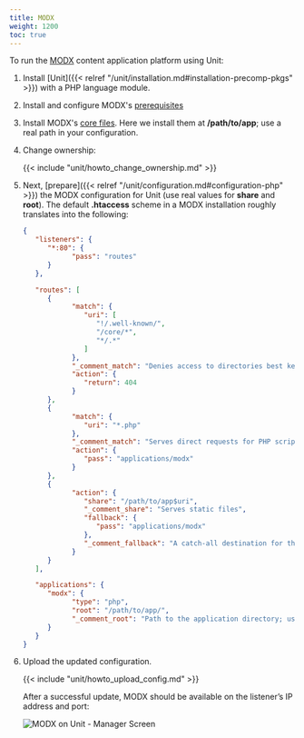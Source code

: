 ```yaml
---
title: MODX
weight: 1200
toc: true
---
```


To run the [MODX](https://modx.com) content application platform using Unit:

1. Install [Unit]({{< relref "/unit/installation.md#installation-precomp-pkgs" >}}) with a PHP language module.

2. Install and configure MODX's [prerequisites]()

3. Install MODX's [core files](https://modx.com/download). Here we install them at **/path/to/app**;
   use a real path in your configuration.

4. Change ownership:

   {{< include "unit/howto_change_ownership.md" >}}

5. Next, [prepare]({{< relref "/unit/configuration.md#configuration-php" >}}) the MODX configuration for Unit
   (use real values for **share** and **root**). The default
   **.htaccess** scheme in a MODX installation roughly translates into the
   following:

   ```json
   {
      "listeners": {
         "*:80": {
               "pass": "routes"
         }
      },

      "routes": [
         {
               "match": {
                  "uri": [
                     "!/.well-known/",
                     "/core/*",
                     "*/.*"
                  ]
               },
               "_comment_match": "Denies access to directories best kept private",
               "action": {
                  "return": 404
               }
         },
         {
               "match": {
                  "uri": "*.php"
               },
               "_comment_match": "Serves direct requests for PHP scripts",
               "action": {
                  "pass": "applications/modx"
               }
         },
         {
               "action": {
                  "share": "/path/to/app$uri",
                  "_comment_share": "Serves static files",
                  "fallback": {
                     "pass": "applications/modx"
                  },
                  "_comment_fallback": "A catch-all destination for the remaining requests"
               }
         }
      ],

      "applications": {
         "modx": {
               "type": "php",
               "root": "/path/to/app/",
               "_comment_root": "Path to the application directory; use a real path in your configuration"
         }
      }
   }
   ```

6. Upload the updated configuration.

   {{< include "unit/howto_upload_config.md" >}}

   After a successful update, MODX should be available on the listener’s IP
   address and port:

   ![MODX on Unit - Manager Screen](/unit/images/modx.png)
